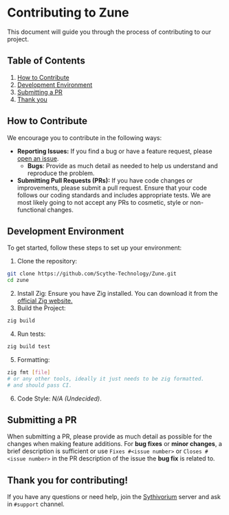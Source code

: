 # Contributing to Zune

This document will guide you through the process of contributing to our project.

## Table of Contents

1. [How to Contribute](#how-to-contribute)
2. [Development Environment](#development-environment)
3. [Submitting a PR](#submitting-changes)
4. [Thank you](#thank-you-for-contributing)

## How to Contribute

We encourage you to contribute in the following ways:

- **Reporting Issues:** If you find a bug or have a feature request, please [open an issue](https://github.com/Scythe-Technology/Zune/issues). 
  - **Bugs**: Provide as much detail as needed to help us understand and reproduce the problem.
- **Submitting Pull Requests (PRs):** If you have code changes or improvements, please submit a pull request. Ensure that your code follows our coding standards and includes appropriate tests. We are most likely going to not accept any PRs to cosmetic, style or non-functional changes.

## Development Environment

To get started, follow these steps to set up your environment:

1. Clone the repository:
```sh
git clone https://github.com/Scythe-Technology/Zune.git
cd zune
```
2. Install Zig: Ensure you have Zig installed. You can download it from the [official Zig website.](https://ziglang.org/)
3. Build the Project:
```sh
zig build
```
4. Run tests:
```sh
zig build test
```
5. Formatting:
```sh
zig fmt [file]
# or any other tools, ideally it just needs to be zig formatted.
# and should pass CI.
```
6. Code Style: *N/A (Undecided)*.

## Submitting a PR
When submitting a PR, please provide as much detail as possible for the changes when making feature additions. For **bug fixes** or **minor changes**, a brief description is sufficient or use `Fixes #<issue number>` or `Closes #<issue number>` in the PR description of the issue the **bug fix** is related to.

## Thank you for contributing!
If you have any questions or need help, join the [Sythivorium](https://discord.gg/zEc7muuYbX) server and ask in `#support` channel.
